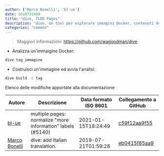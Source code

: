 ```yaml
---
author: ['Marco Bonelli', 'bl-ue']
date: 1610731489
title: "dive, TLDR Pages"
description: "dive, Un tool per esplorare immagini Docker, contenuti dei livelli, e ridurne la dimensione."
categories: "common"
---
```

> Maggiori informazioni: <https://github.com/wagoodman/dive>.

- Analizza un'immaigine Docker:

```bash
dive tag_immagine
```

- Costruisci un'immagine ed avvia l'analisi:

```bash
dive build -t tag
```
Elenco delle modifiche apportate alla documentazione


Autore | Descrizione | Data formato ISO 8601 | Collegamento a GitHub
------|-----|-----|-----
[bl-ue](mailto:54780737+bl-ue@users.noreply.github.com) | multiple pages: normalize "more information" labels (#5140) | 2021-01-15T18:24:49 | [c59f12aa9f55](https://github.com/tldr-pages/tldr/commit/c59f12aa9f55d85612ba22e4da86db293ff76977)
[Marco Bonelli](mailto:marco@mebeim.net) | dive: add Italian translation. | 2019-07-21T01:59:28 | [eb0415f85aa9](https://github.com/tldr-pages/tldr/commit/eb0415f85aa96462d559d03a0907888612d1600f)

